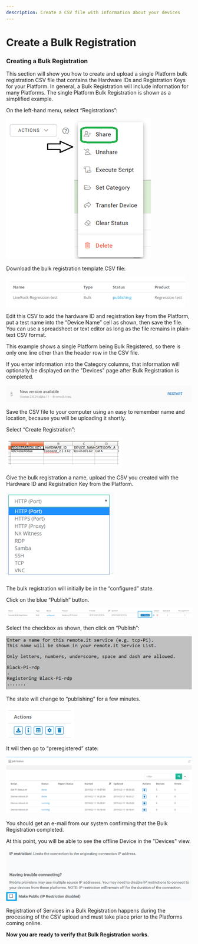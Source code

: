 ```yaml
---
description: Create a CSV file with information about your devices
---
```


# Create a Bulk Registration

### **Creating a Bulk Registration**

This section will show you how to create and upload a single Platform bulk registration CSV file that contains the Hardware IDs and Registration Keys for your Platform.  In general, a Bulk Registration will include information for many Platforms.  The single Platform Bulk Registration is shown as a simplified example.

On the left-hand menu, select “Registrations”:

![](../../.gitbook/assets/image%20%28484%29.png)

Download the bulk registration template CSV file:

![](../../.gitbook/assets/image%20%28405%29.png)

Edit this CSV to add the hardware ID and registration key from the Platform, put a test name into the “Device Name” cell as shown, then save the file.  You can use a spreadsheet or text editor as long as the file remains in plain-text CSV format.

This example shows a single Platform being Bulk Registered, so there is only one line other than the header row in the CSV file.

If you enter information into the Category columns, that information will optionally be displayed on the "Devices" page after Bulk Registration is completed.

![](../../.gitbook/assets/image%20%28455%29.png)

Save the CSV file to your computer using an easy to remember name and location, because you will be uploading it shortly.

Select “Create Registration”:

![](../../.gitbook/assets/image%20%28169%29.png)

Give the bulk registration a name, upload the CSV you created with the Hardware ID and Registration Key from the Platform.

![](../../.gitbook/assets/image%20%28411%29.png)

The bulk registration will initially be in the “configured” state.  

Click on the blue “Publish” button.

![](../../.gitbook/assets/image%20%2868%29.png)

Select the checkbox as shown, then click on “Publish”:

![](../../.gitbook/assets/image%20%28282%29.png)

The state will change to “publishing” for a few minutes.

![](../../.gitbook/assets/image%20%28431%29.png)

It will then go to “preregistered” state:

![](../../.gitbook/assets/image%20%28181%29.png)

You should get an e-mail from our system confirming that the Bulk Registration completed.

At this point, you will be able to see the offline Device in the "Devices" view.  

![](../../.gitbook/assets/image%20%28183%29.png)

Registration of Services in a Bulk Registration happens during the processing of the CSV upload and must take place prior to the Platforms coming online.

**Now you are ready to verify that Bulk Registration works.**  


